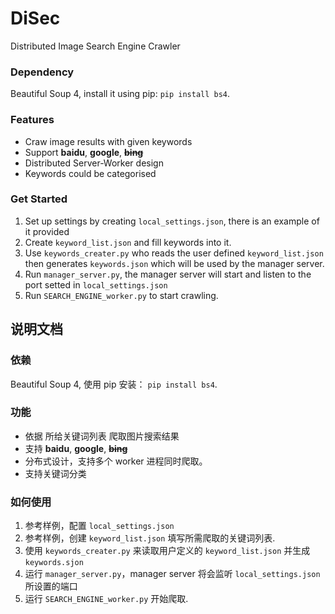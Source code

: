 # DiSec
Distributed Image Search Engine Crawler
### Dependency
Beautiful Soup 4, install it using pip: `pip install bs4`.
### Features
* Craw image results with given keywords
* Support **baidu**, **google**, ~~**bing**~~
* Distributed Server-Worker design
* Keywords could be categorised

### Get Started
1. Set up settings by creating `local_settings.json`, there is an example of it provided
2. Create `keyword_list.json` and fill keywords into it.
3. Use `keywords_creater.py` who reads the user defined `keyword_list.json` then generates `keywords.json` 
which will be used by the manager server.
4. Run `manager_server.py`, the manager server will start and listen to the port
setted in `local_settings.json`
5. Run `SEARCH_ENGINE_worker.py` to start crawling.

## 说明文档
### 依赖
Beautiful Soup 4, 使用 pip 安装： `pip install bs4`.
### 功能
* 依据 所给关键词列表 爬取图片搜索结果
* 支持 **baidu**, **google**, ~~**bing**~~
* 分布式设计，支持多个 worker 进程同时爬取。
* 支持关键词分类

### 如何使用
1. 参考样例，配置 `local_settings.json`
2. 参考样例，创建 `keyword_list.json` 填写所需爬取的关键词列表.
3. 使用 `keywords_creater.py` 来读取用户定义的 `keyword_list.json` 并生成 `keywords.sjon`
4. 运行 `manager_server.py`，manager server 将会监听 `local_settings.json` 所设置的端口
5. 运行 `SEARCH_ENGINE_worker.py` 开始爬取.